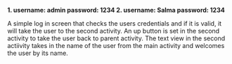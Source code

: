 **1. username: admin password: 1234
 2. username: Salma password: 1234**



A simple log in screen that checks the users credentials and if it is valid, it will take the user to the second activity. 
An up button is set in the second activity to take the user back to parent activity. 
The text view in the second actiivity takes in the name of the user from the main activity and welcomes the user by its name. 
